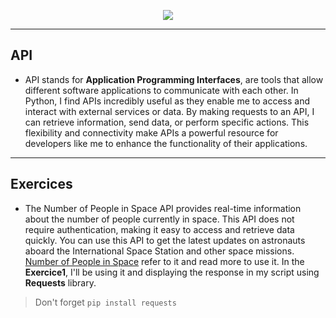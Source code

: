 <p align="center">
<img src ="https://th.bing.com/th/id/OIP.ZDTuzmlbnx_oUYdjHQ662wAAAA?rs=1&pid=ImgDetMain">
</p>

---

<h2> API </h2>

- API stands for **Application Programming Interfaces**, are tools that allow different software applications to communicate with each other. In Python, I find APIs incredibly useful as they enable me to access and interact with external services or data. By making requests to an API, I can retrieve information, send data, or perform specific actions. This flexibility and connectivity make APIs a powerful resource for developers like me to enhance the functionality of their applications.

---

<h2> Exercices </h2>

- The Number of People in Space API provides real-time information about the number of people currently in space. This API does not require authentication, making it easy to access and retrieve data quickly. You can use this API to get the latest updates on astronauts aboard the International Space Station and other space missions. [Number of People in Space](https://open-notify.org/Open-Notify-API/) refer to it and read more to use it. In the **Exercice1**, I'll be using it and displaying the response in my script using **Requests** library.

> Don't forget `pip install requests`

